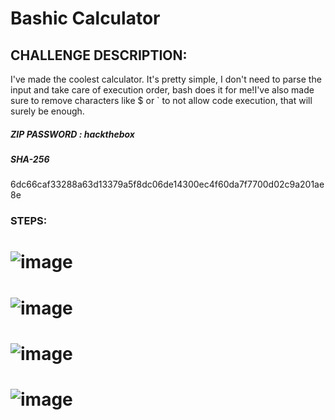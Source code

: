 # Bashic Calculator
## CHALLENGE DESCRIPTION:
I've made the coolest calculator. It's pretty simple, I don't need to parse the input and take care of execution order, bash does it for me!I've also made sure to remove characters like $ or ` to not allow code execution, that will surely be enough.

##### ZIP PASSWORD   :  hackthebox

##### SHA-256
6dc66caf33288a63d13379a5f8dc06de14300ec4f60da7f7700d02c9a201ae8e 


### STEPS:
# ![image](https://github.com/user-attachments/assets/a87c11de-745f-4042-96ef-53bc08406e22)
# ![image](https://github.com/user-attachments/assets/aa2d8d69-2a84-4a94-81d1-1bebd5eb7408)
# ![image](https://github.com/user-attachments/assets/f105c573-be57-4029-95bc-aa7daa86a835)
# ![image](https://github.com/user-attachments/assets/8407d4f7-3c4a-44dd-b61a-7c50b18a6df4)
